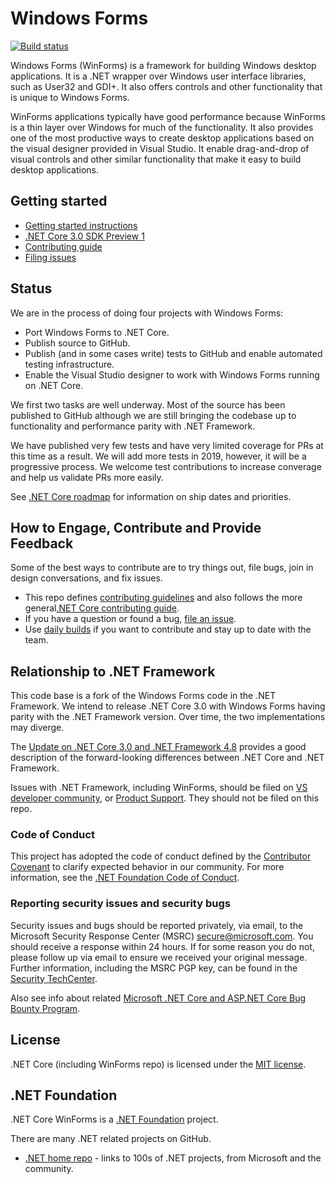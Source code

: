 # Windows Forms
 [![Build status](https://dnceng.visualstudio.com/7ea9116e-9fac-403d-b258-b31fcf1bb293/_apis/build/status/199?branchName=master)](https://dnceng.visualstudio.com/internal/_build/latest?definitionId=199&branch=master)

Windows Forms (WinForms) is a framework for building Windows desktop
applications. It is a .NET wrapper over Windows user interface libraries, such as User32 and GDI+. It also offers controls and other functionality that is unique to Windows Forms. 

WinForms applications typically have good performance because WinForms is a thin layer over Windows for much of the functionality. It also provides one of the most productive ways to create desktop applications based on the visual designer provided in Visual Studio. It enable drag-and-drop of visual controls and other similar functionality that make it easy to build desktop applications.

## Getting started

* [Getting started instructions](Documentation/getting-started.md)
* [.NET Core 3.0 SDK Preview 1](https://www.microsoft.com/net/download)
* [Contributing guide](Documentation/contributing-guide.md)
* [Filing issues](Documentation/issue-guide.md)

## Status

We are in the process of doing four projects with Windows Forms:

* Port Windows Forms to .NET Core.
* Publish source to GitHub.
* Publish (and in some cases write) tests to GitHub and enable automated testing infrastructure.
* Enable the Visual Studio designer to work with Windows Forms running on .NET Core.

We first two tasks are well underway. Most of the source has been published to GitHub although we are still bringing the codebase up to functionality and performance parity with .NET Framework.

We have published very few tests and have very limited coverage for PRs at this time as a result. We will add more tests in 2019, however, it will be a progressive process. We welcome test contributions to increase converage and help us validate PRs more easily.

See [.NET Core roadmap](https://github.com/dotnet/core/blob/master/roadmap.md) for information on ship dates and priorities.

## How to Engage, Contribute and Provide Feedback

Some of the best ways to contribute are to try things out, file bugs, join in design conversations, and fix issues.

* This repo defines [contributing guidelines](Documentation/contributing-guide.md) and also follows the more general[.NET Core contributing guide](https://github.com/dotnet/coreclr/blob/master/Documentation/project-docs/contributing.md).
* If you have a question or found a bug, [file an issue](https://github.com/dotnet/winforms/issues/new).
* Use [daily builds](Documentation/getting-started.md#installation) if you want to contribute and stay up to date with the team.

## Relationship to .NET Framework

This code base is a fork of the Windows Forms code in the .NET Framework. We intend to release .NET Core 3.0 with Windows Forms having parity with the .NET Framework version. Over time, the two implementations may diverge.

The [Update on .NET Core 3.0 and .NET Framework 4.8](https://blogs.msdn.microsoft.com/dotnet/2018/10/04/update-on-net-core-3-0-and-net-framework-4-8/) provides a good description of the forward-looking differences between .NET Core and .NET Framework.

Issues with .NET Framework, including WinForms, should be filed on [VS developer community](https://developercommunity.visualstudio.com/spaces/61/index.html), or [Product Support](https://support.microsoft.com/en-us/contactus?ws=support). They should not be filed on this repo.

### Code of Conduct

This project has adopted the code of conduct defined by the [Contributor Covenant](https://contributor-covenant.org/) 
to clarify expected behavior in our community.
For more information, see the [.NET Foundation Code of Conduct](https://dotnetfoundation.org/code-of-conduct).

### Reporting security issues and security bugs

Security issues and bugs should be reported privately, via email, to the Microsoft Security Response Center (MSRC) <secure@microsoft.com>. You should receive a response within 24 hours. If for some reason you do not, please follow up via email to ensure we received your original message. Further information, including the MSRC PGP key, can be found in the [Security TechCenter](https://www.microsoft.com/msrc/faqs-report-an-issue).

Also see info about related [Microsoft .NET Core and ASP.NET Core Bug Bounty Program](https://www.microsoft.com/msrc/bounty-dot-net-core).

## License

.NET Core (including WinForms repo) is licensed under the [MIT license](LICENSE.TXT).

## .NET Foundation

.NET Core WinForms is a [.NET Foundation](https://www.dotnetfoundation.org/projects) project.

There are many .NET related projects on GitHub.

- [.NET home repo](https://github.com/Microsoft/dotnet) - links to 100s of .NET
  projects, from Microsoft and the community.
